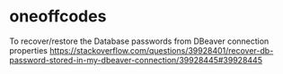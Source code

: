 # oneoffcodes

To recover/restore the Database passwords from DBeaver connection properties
https://stackoverflow.com/questions/39928401/recover-db-password-stored-in-my-dbeaver-connection/39928445#39928445
